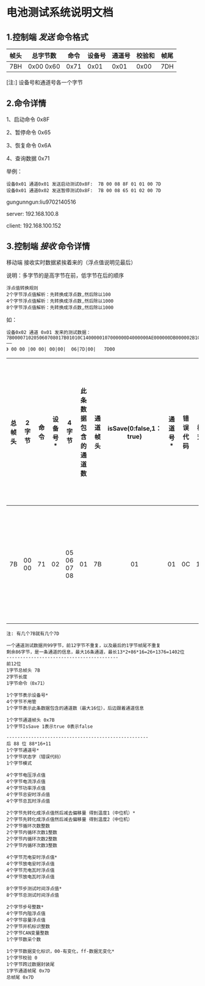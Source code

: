 
# 电池测试系统说明文档


## 1.控制端 *发送* 命令格式

 帧头 |  总字节数   |命令|设备号|通道号|校验和|帧尾 
 ----|-----------|----|-----|-----|----|----
 7BH | 0x00 0x60   | 0x71|0x01 | 0x01 |0x00|7DH 

[注:] 设备号和通道号各一个字节

 

## 2.命令详情

1、启动命令	0x8F

2、暂停命令	0x65

3、恢复命令	0x6A

4、查询数据	0x71


举例： 

    设备0x01 通道0x01 发送启动测试0x8F:  7B 00 08 8F 01 01 00 7D
    设备0x01 通道0x02 发送暂停测试0x8F:  7B 00 08 65 01 02 00 7D


gungunngun:liu9702140516

server:	192.168.100.8

client:	192.168.100.152


## 3.控制端 *接收* 命令详情

移动端  接收实时数据紧挨着来的（浮点值说明见最后）

说明：多字节的是高字节在前，低字节在后的顺序
```
浮点值转换规则
2个字节浮点值解析：先转换成浮点数,然后除以100
4个字节浮点值解析：先转换成浮点数,然后除以1000
8个字节浮点值解析：先转换成浮点数,然后除以1000
```
如： 

    设备0x02 通道 0x01 发来的测试数据：7B0000710205060708017B01010C1400000107000000D4000000AE000000DB000002B1C3A0C38F001A00510003003C000000510000029F0000028D0000022900000000000001C5000000000000000E010B0000011D000000BC000000000000067D007D00  ——                                                                                                                                                                                                                                                                                                                                                                                                                                                                                                                》 00 00 |00 00| 00|00|  06|7D|00|   7D00

总帧头| 2字节 | 命令 | 设备号* |    4字节   | 此条数据包含的通道数 | 通道帧头 | isSave(0:false,1：true)| 通道号* | 错误代码 |  模式  | 4字节电压浮点值* | 电流浮点值  |  功率浮点值  | 总安时浮点值 | 总瓦时浮点值 |    2个字节先转化成浮点值然后减去偏移量 得到温度1（中位机）*   | 2个字节先转化成浮点值然后减去偏移量 得到温度2（中位机） |  2个字节循环次数整数 |    2个字节内循环次数1整数     |   2个字节内循环次数2整数  |  2个字节内循环次数3整数 |  4个字节充电安时浮点值* | 4个字节放电安时浮点值  | 4个字节充电瓦时浮点值 |  4个字节放电瓦时浮点值  |   8个字节 步测试时间浮点值*  |      8个字节 总测试时间浮点值  |    2个字节步号整数*   |  4个字节内阻浮点值  |  4个字节容量浮点值 |   2个字节并机标识整数   | 2个字节CAN变量整数 |  1个字节数采个数 | 1个字节数据变化标识，00-有变化，ff-数据无变化 | 1个字节校验 0 |1个字节跨过数据封装尾 |帧尾                                                                                                                                         
-----|------|-----|:-----:|-----------|:-----------------:|---------|:-------------------:|--------|---------|------|----------------|-----------|------------|-----------|------------|:---------------------------------------------------:|:----------------------------------------------:|:-----------------:|:------------------------:|:---------------------:|:-------------------:|:-------------------:|:------------------:|:------------------:|:-------------------:|:-----------------------:|:--------------------------:|:-----------------:|:----------------:|:---------------:|:-------------------:|:---------------:|:-------------:|:--------------------------------------:|:-----------:|:----------------:|----
  7B | 00 00 |  71  |   02  | 05 06 07 08 |           01        |     7B    |          01            |    01   |     0C   |   14  |   00 00 01 07   | 00 00 00 D4 | 00 00 00 AE | 00 00 00 DB | 00 00 02 B1 |             C3                     A0                      |             C3                   8F                  |       00    1A      |          00    51           |         00  03           |      00      3C        |        00 00 00 51     |      00 00 02 9F     |     00  00   02  8D  |      00 00 02 29       | 00 00 00 00     00 00 01 C5 |  00 00 00 00      00 00 00 0E |          01 0B      |    00 00 01 1D      |     00 00 00 BC   |            00 00      |       00  00       |        00       |                      00                    |       06      |        7D          |00 7D 00 -》00 00 00 00 00 00 06 7D 00              7D 00

    
    注: 有几个7B就有几个7D

    一个通道测试数据共99字节，前12字节不重复，以及最后的1字节帧尾不重复
    剩余86字节，是一条通道的信息，最大16条通道，最长13*2+86*16=26+1376=1402位
    -----------------------------------------
    前12位
    1字节总帧头 7B
    2字节长度
    1字节命令（0x71）
    
    1个字节表示设备号*
    4个字节不用管
    1个字节表示此条数据包含的通道数（最大16位），后边跟着通道信息
    
    1个字节通道帧头 0x7B
    1个字节IsSave 1表示true 0表示false

    ----------------------------------------------------
    后 88 位 88*16+11
    1个字节通道号*
    1个字节状态字（错误代码）
    1个字节模式
    
    4个字节电压浮点值
    4个字节电流浮点值
    4个字节功率浮点值
    4个字节总安时浮点值
    4个字节总瓦时浮点值
    
    2个字节先转化成浮点值然后减去偏移量 得到温度1（中位机）*
    2个字节先转化成浮点值然后减去偏移量 得到温度2（中位机）
    2个字节循环次数整数
    2个字节内循环次数1整数
    2个字节内循环次数2整数
    2个字节内循环次数3整数
    
    4个字节充电安时浮点值*
    4个字节放电安时浮点值
    4个字节充电瓦时浮点值
    4个字节放电瓦时浮点值
    
    8个字节步测试时间浮点值*
    8个字节总测试时间浮点值
    
    2个字节步号整数*
    4个字节内阻浮点值
    4个字节容量浮点值
    2个字节并机标识整数
    2个字节CAN变量整数
    1个字节数采个数
    
    1个字节数据变化标识，00-有变化，ff-数据无变化*
    1个字节校验 0
    1个字节跨过数据封装尾
    1字节通道帧尾 0x7D
    总帧尾 0x7D












 